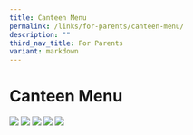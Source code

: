 ```yaml
---
title: Canteen Menu
permalink: /links/for-parents/canteen-menu/
description: ""
third_nav_title: For Parents
variant: markdown
---
```

Canteen Menu
============

![](/images/4_canteen.png)
![](/images/Malay_Noodle_stall.png)
![](/images/Japanese_Stall.png)
![](/images/nsps_canteen_western_stall_july2024.jpg)
![](/images/NSPS_Canteen_MenuCold_Drinks_May_2024.png)

